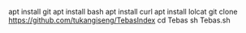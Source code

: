 apt install git
apt install bash
apt install curl
apt install lolcat
git clone https://github.com/tukangiseng/TebasIndex
cd Tebas
sh Tebas.sh
